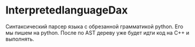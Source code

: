# InterpretedlanguageDax

Синтаксический парсер языка с обрезанной грамматикой python. Его мы пишем на python.
После по AST дереву уже будет идти код на С++ и выполнять.